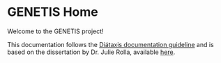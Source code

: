# GENETIS Home

Welcome to the GENETIS project!

This documentation follows the
[Diátaxis documentation guideline](https://diataxis.fr/)
and is based on the dissertation by Dr. Julie Rolla, available
[here](https://etd.ohiolink.edu/apexprod/rws_olink/r/1501/10?clear=10&p10_accession_num=osu163668789451345>).
